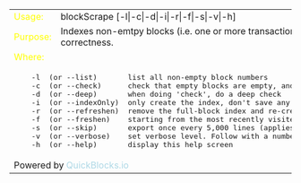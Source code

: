 <table>
<tr><td><font color=yellow>Usage:</font></td><td>blockScrape [-l|-c|-d|-i|-r|-f|-s|-v|-h]</td></tr>
<tr><td><font color=yellow>Purpose:</font></td><td>Indexes non-emtpy blocks (i.e. one or more transactions). Alternatively, lists non-empty blocks or checks for correctness.</td></tr>
<tr><td colspan=2><font color=yellow>Where:</font></td></tr>
<tr><td colspan=2>
<pre>
    -l  (or --list)       list all non-empty block numbers
	-c  (or --check)      check that empty blocks are empty, and visa versa. Optionally start at :block
	-d  (or --deep)       when doing 'check', do a deep check
	-i  (or --indexOnly)  only create the index, don't save any blocks (applies only to --refreshen mode)
	-r  (or --refreshen)  remove the full-block index and re-create it
	-f  (or --freshen)    starting from the most recently visited block, append any new, non-empty block numbers to the index
	-s  (or --skip)       export once every 5,000 lines (applies only to --verbose --list mode - used for testing)
	-v  (or --verbose)    set verbose level. Follow with a number to set level (-v0 for silent)
	-h  (or --help)       display this help screen</td></tr>
</pre></td></tr>
<tr><td colspan=2>Powered by <font color=lightblue>QuickBlocks.io</font></td></tr>
</table>
